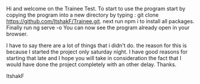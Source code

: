 Hi and welcome on the Trainee Test.
To start to use the program start by copying the program into a new directory by typing : git clone https://github.com/ItshakF/Trainee.git.
next run npm i to install all packages.
Finally run ng serve -o
You can now see the program already open in your browser.

I have to say there are a lot of things that i didn't do. the reason for this is because I started the project only saturday night.
I have good reasons for starting that late and I hope you will take in consideration the fact that I would have done the project completely with an other delay.
Thanks.

ItshakF
